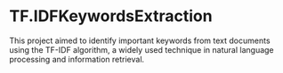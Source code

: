 # TF.IDFKeywordsExtraction
This project aimed to identify important keywords from text documents using the TF-IDF algorithm, a widely used technique in natural language processing and information retrieval.

